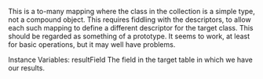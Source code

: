 This is a to-many mapping where the class in the collection is a simple type, not a compound object. This requires fiddling with the descriptors, to allow each such mapping to define a different descriptor for the target class. This should be regarded as something of a prototype. It seems to work, at least for basic operations, but it may well have problems.

Instance Variables:
	resultField	<DatabaseField>	The field in the target table in which we have our results.

